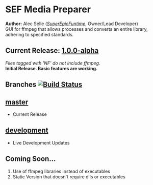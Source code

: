 # SEF Media Preparer
**Author:** Alec Selle ([*SuperEpicFuntime*](https://superepicfuntime.com), Owner/Lead Developer)<br/>
GUI for ffmpeg that allows processes and converts an entire library, adhering to specified standards.

## Current Release: [1.0.0-alpha](https://github.com/alecselle/sefmediapreparer/releases)
*Files tagged with 'NF' do not include ffmpeg.*<br/>
**Initial Release. Basic features are working.**

## Branches [![Build Status](http://dev.alecselle.com:8080/job/SEF%20Media%20Preparer%20Dev/badge/icon)](http://dev.alecselle.com:8080/job/SEF%20Media%20Preparer%20Dev/)
## [master](https://github.com/alecselle/sefmediapreparer/tree/master)
- Current Release
## [development](https://github.com/alecselle/sefmediapreparer/tree/development)
- Live Development Updates

## Coming Soon...
1. Use of ffmpeg libraries instead of executables
2. Static Version that doesn't require dlls or executables
